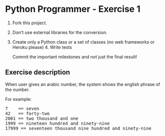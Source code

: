 Python Programmer - Exercise 1
=============================

1. Fork this project.
2. Don't use external libraries for the conversion.
3. Create only a Python class or a set of classes (no web frameworks or Heroku
   please)
   4. Write tests

   Commit the important milestones and not just the final result!


Exercise description
--------------------

When user gives an arabic number, the system shows the english phrase of the
number.

For example:
<pre>
7    == seven
42   == forty-two
2001 == two thousand and one
1999 == nineteen hundred and ninety-nine
17999 == seventeen thousand nine hundred and ninety-nine
</pre>
